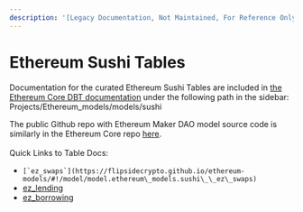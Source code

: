 ```yaml
---
description: '[Legacy Documentation, Not Maintained, For Reference Only]'
---
```


# Ethereum Sushi Tables

Documentation for the curated Ethereum Sushi Tables are included in [the Ethereum Core DBT documentation](https://flipsidecrypto.github.io/ethereum-models/#!/overview/ethereum\_models) under the following path in the sidebar: Projects/Ethereum\_models/models/sushi

The public Github repo with Ethereum Maker DAO model source code is similarly in the Ethereum Core repo [here](https://github.com/FlipsideCrypto/ethereum-models).\
\
Quick Links to Table Docs:

* ``[`ez_swaps`](https://flipsidecrypto.github.io/ethereum-models/#!/model/model.ethereum\_models.sushi\_\_ez\_swaps)``
* &#x20; [ez\_lending](https://flipsidecrypto.github.io/ethereum-models/#!/model/model.ethereum\_models.sushi\_\_ez\_lending)
* &#x20; [ez\_borrowing](https://flipsidecrypto.github.io/ethereum-models/#!/model/model.ethereum\_models.sushi\_\_ez\_borrowing)
